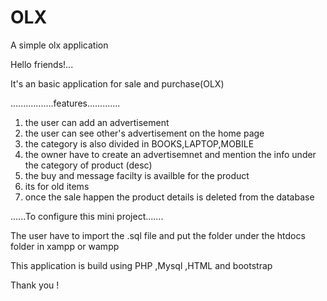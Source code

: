 # OLX
A simple olx application


Hello friends!...

It's an basic application for sale and purchase(OLX)

.................features.............

1. the user can add an advertisement 
2. the user can see other's advertisement on the home page
3. the category is also divided in BOOKS,LAPTOP,MOBILE
4. the owner have to create an advertisemnet and mention the info under the category of product (desc)
5. the buy and message facilty is availble for the product
6. its for old items
7. once the sale happen the product details is deleted from the database


......To configure this mini project.......

The user have to import the .sql file and put the folder under the htdocs folder in xampp or wampp

This application is build using PHP ,Mysql ,HTML and bootstrap

Thank you ! 
